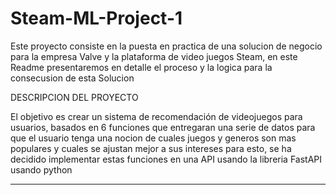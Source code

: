 # Steam-ML-Project-1

Este proyecto consiste en la puesta en practica de una solucion de negocio para la empresa Valve y la plataforma de video juegos Steam, en este Readme presentaremos en detalle el proceso y la logica para la consecusion de esta Solucion

DESCRIPCION DEL PROYECTO

El objetivo es crear un sistema de recomendación de videojuegos para usuarios, basados en 6 funciones que entregaran una serie de datos para que el usuario tenga una nocion de cuales juegos y generos son mas populares y cuales se ajustan mejor 
a sus intereses para esto, se ha decidido implementar estas funciones en una API usando la libreria FastAPI usando python

--------------------------------------



